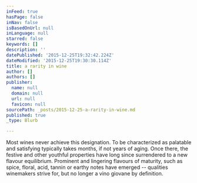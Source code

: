 ```yaml
---
inFeed: true
hasPage: false
inNav: false
isBasedOnUrl: null
inLanguage: null
starred: false
keywords: []
description: ''
datePublished: '2015-12-25T19:32:42.224Z'
dateModified: '2015-12-25T19:30:30.114Z'
title: a rarity in wine
author: []
authors: []
publisher:
  name: null
  domain: null
  url: null
  favicon: null
sourcePath: _posts/2015-12-25-a-rarity-in-wine.md
published: true
_type: Blurb

---
```

Most wines never achieve this designation. To be characterized as palatable and satisfying typically takes months, if not years of aging. Once there, the festive and other youthful properties have long since surrendered to a new flavour equilibrium. Prominent and lingering flavours of maturity, such as spice, floral, acid, tannin or earthy notes have emerged -- qualities winemakers strive for, but no longer a vino giovane by definition.